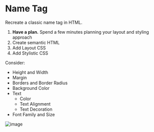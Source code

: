 # Name Tag

Recreate a classic name tag in HTML.

1. **Have a plan.** Spend a few minutes planning your layout and styling approach
2. Create semantic HTML
3. Add Layout CSS
4. Add Stylistic CSS

Consider:

- Height and Width
- Margin
- Borders and Border Radius
- Background Color
- Text 
    - Color
    - Text Alignment
    - Text Decoration
- Font Family and Size

![image](https://user-images.githubusercontent.com/478864/77445954-f6c20600-6daa-11ea-80ea-d7bc770ca81b.png)
